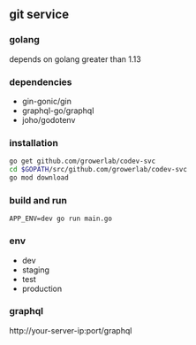 ## git service

### golang
depends on golang greater than 1.13

### dependencies
- gin-gonic/gin
- graphql-go/graphql
- joho/godotenv

### installation
``` bash
go get github.com/growerlab/codev-svc
cd $GOPATH/src/github.com/growerlab/codev-svc
go mod download
```

### build and run
`APP_ENV=dev go run main.go`

### env
- dev
- staging
- test
- production

### graphql
http://your-server-ip:port/graphql
